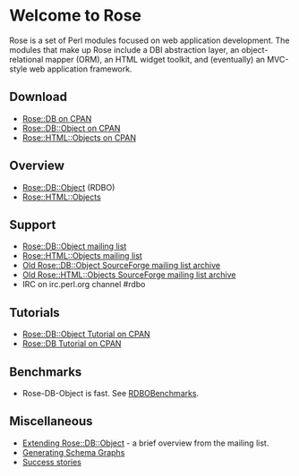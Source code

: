 # Welcome to Rose

Rose is a set of Perl modules focused on web application development. The modules that make up Rose include a DBI abstraction layer, an object-relational mapper (ORM), an HTML widget toolkit, and (eventually) an MVC-style web application framework.

## Download

  * [Rose::DB on CPAN](http://search.cpan.org/dist/Rose-DB/)
  * [Rose::DB::Object on CPAN](http://search.cpan.org/dist/Rose-DB-Object/)
  * [Rose::HTML::Objects on CPAN](http://search.cpan.org/dist/Rose-HTML-Objects/)

## Overview

  * [Rose::DB::Object](RDBO.md) (RDBO)
  * [Rose::HTML::Objects](RHTMLO.md)

## Support

  * [Rose::DB::Object mailing list](http://groups.google.com/group/rose-db-object)
  * [Rose::HTML::Objects mailing list](http://groups.google.com/group/rose-html-objects)
  * [Old Rose::DB::Object SourceForge mailing list archive](http://www.mail-archive.com/rose-db-object@lists.sourceforge.net)
  * [Old Rose::HTML::Objects SourceForge mailing list archive](http://sourceforge.net/mailarchive/forum.php?forum_name=rose-html-objects)
  * IRC on irc.perl.org channel #rdbo

## Tutorials

  * [Rose::DB::Object Tutorial on CPAN](http://search.cpan.org/dist/Rose-DB-Object/lib/Rose/DB/Object/Tutorial.pod)
  * [Rose::DB Tutorial on CPAN](http://search.cpan.org/dist/Rose-DB/lib/Rose/DB/Tutorial.pod)

## Benchmarks

  * Rose-DB-Object is fast. See [RDBOBenchmarks](RDBOBenchmarks.md).

## Miscellaneous

  * [Extending Rose::DB::Object](RDBOExtending.md) - a brief overview from the mailing list.
  * [Generating Schema Graphs](SchemaGraphs.md)
  * [Success stories](SuccessStories.md)
